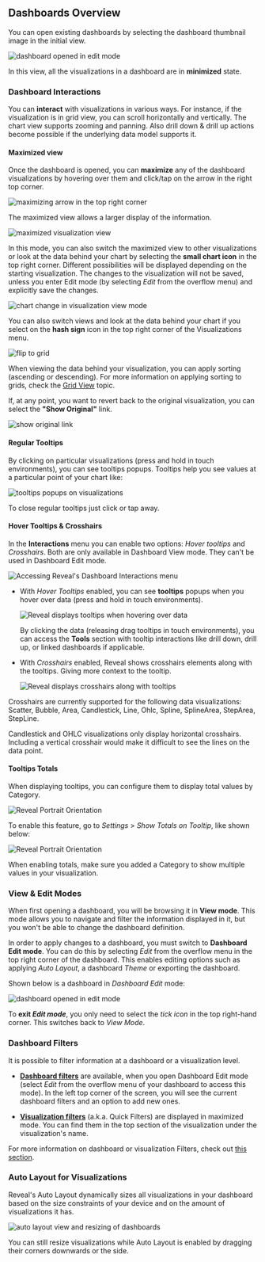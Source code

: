 ## Dashboards Overview

You can open existing dashboards by selecting the dashboard thumbnail image in the initial view.

![dashboard opened in edit mode](images/dashboard-opened-edit-mode.png)

In this view, all the visualizations in a dashboard are in **minimized** state.

### Dashboard Interactions

You can **interact** with visualizations in various ways. For instance, if the visualization is in grid view, you can scroll horizontally and
vertically. The chart view supports zooming and panning. Also drill down & drill up actions become possible if the underlying data model supports it.

#### Maximized view

Once the dashboard is opened, you can **maximize** any of the dashboard visualizations by hovering over them and click/tap on the arrow in the right top corner.

![maximizing arrow in the top right corner](images/visualization-maximizing-arrow.png)

The maximized view allows a larger display of the information.

![maximized visualization view](images/maximized-visualization.png)

In this mode, you can also switch the maximized view to other visualizations or look at the data behind your chart by selecting the **small chart icon** in the top right corner. Different possibilities will be displayed depending on the starting visualization. The changes to the visualization will not be saved, unless you enter Edit mode (by selecting *Edit* from the overflow menu) and explicitly save the changes.

![chart change in visualization view mode](images/chart-change-visualization-view-mode.png)

You can also switch views and look at the data behind your chart if you select on the **hash sign** icon in the top right corner of the Visualizations menu.

![flip to grid](images/flip-grid.png)

When viewing the data behind your visualization, you can apply sorting (ascending or descending). For more information on applying sorting to grids, check the [Grid View](~/en-us/data-visualizations/grid-view.md) topic.

If, at any point, you want to revert back to the original visualization, you can select the **"Show Original"** link.

![show original link](images/change-visualization-show-original.png)

#### Regular Tooltips

By clicking on particular visualizations (press and hold in touch environments), you can see tooltips popups. Tooltips help you see values
at a particular point of your chart like:

![tooltips popups on visualizations](images/tooltips-popups.png)

To close regular tooltips just click or tap away.

#### Hover Tooltips & Crosshairs

In the **Interactions** menu you can enable two options: *Hover tooltips* and *Crosshairs*. Both are only available in Dashboard View mode. They can't be used in Dashboard Edit mode.

![Accessing Reveal's Dashboard Interactions menu](images/dashboard-interactions-menu.png)

  - With *Hover Tooltips* enabled, you can see **tooltips** popups when you hover over data (press and hold in touch environments).

    ![Reveal displays tooltips when hovering over data](images/tooltips-hover.png)

    By clicking the data (releasing drag tooltips in touch
    environments), you can access the **Tools** section with tooltip
    interactions like drill down, drill up, or linked dashboards if
    applicable.

  - With *Crosshairs* enabled, Reveal shows crosshairs elements along
    with the tooltips. Giving more context to the tooltip.

    ![Reveal displays crosshairs along with tooltips](images/crosshairs-enabled.png)

Crosshairs are currently supported for the following data
visualizations: Scatter, Bubble, Area, Candlestick, Line, Ohlc, Spline,
SplineArea, StepArea, StepLine.

Candlestick and OHLC visualizations only display horizontal crosshairs.
Including a vertical crosshair would make it difficult to see the lines
on the data point.

#### Tooltips Totals

When displaying tooltips, you can configure them to display total values by Category.

![Reveal Portrait Orientation](images/tooltips-totals.png)

To enable this feature, go to *Settings* \> *Show Totals on Tooltip*,
like shown below:

![Reveal Portrait Orientation](images/tooltips-configuration.png)

When enabling totals, make sure you added a Category to show multiple
values in your visualization.

<a name='view-edit-mode'></a>
### View & Edit Modes

When first opening a dashboard, you will be browsing it in **View
mode**. This mode allows you to navigate and filter the information
displayed in it, but you won't be able to change the dashboard
definition.

In order to apply changes to a dashboard, you must switch to **Dashboard
Edit mode**. You can do this by selecting *Edit* from the overflow menu
in the top right corner of the dashboard. This enables editing options
such as applying *Auto Layout*, a dashboard *Theme* or exporting the
dashboard.

Shown below is a dashboard in *Dashboard Edit* mode:

![dashboard opened in edit mode](images/dashboard-opened-edit-mode.png)

To **exit *Edit mode***, you only need to select the *tick icon* in the
top right-hand corner. This switches back to *View Mode*.

### Dashboard Filters

It is possible to filter information at a dashboard or a visualization
level.

  - [**Dashboard filters**](Dashboard-Filters) are available, when you
    open Dashboard Edit mode (select *Edit* from the overflow menu of
    your dashboard to access this mode). In the left top corner of the
    screen, you will see the current dashboard filters and an option to
    add new ones.

  - [**Visualization filters**](Visualization-Filters) (a.k.a. Quick
    Filters) are displayed in maximized mode. You can find them in the
    top section of the visualization under the visualization's name.

For more information on dashboard or visualization Filters, check out
[this section](Filters).

### Auto Layout for Visualizations

Reveal's Auto Layout dynamically sizes all visualizations in your
dashboard based on the size constraints of your device and on the amount
of visualizations it has.

![auto layout view and resizing of dashboards](images/auto-layout-dashboard.png)

You can still resize visualizations while Auto Layout is enabled by
dragging their corners downwards or the side.
